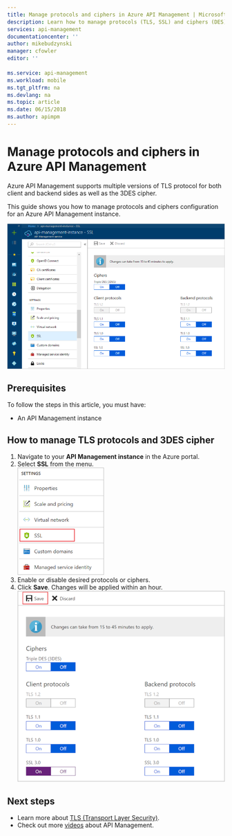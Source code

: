 ```yaml
---
title: Manage protocols and ciphers in Azure API Management | Microsoft Docs
description: Learn how to manage protocols (TLS, SSL) and ciphers (DES) in Azure API Management.
services: api-management
documentationcenter: ''
author: mikebudzynski
manager: cfowler
editor: ''

ms.service: api-management
ms.workload: mobile
ms.tgt_pltfrm: na
ms.devlang: na
ms.topic: article
ms.date: 06/15/2018
ms.author: apimpm
---
```


# Manage protocols and ciphers in Azure API Management

Azure API Management supports multiple versions of TLS protocol for both client and backend sides as well as the 3DES cipher.

This guide shows you how to manage protocols and ciphers configuration for an Azure API Management instance.

![Manage protocols and ciphers in APIM](./media/api-management-howto-manage-protocols-ciphers/api-management-protocols-ciphers.png)

## Prerequisites

To follow the steps in this article, you must have:

* An API Management instance

## How to manage TLS protocols and 3DES cipher

1. Navigate to your **API Management instance** in the Azure portal.
2. Select **SSL** from the menu.  
    ![Manage protocols and ciphers in APIM - menu](./media/api-management-howto-manage-protocols-ciphers/api-management-menu.png)
3. Enable or disable desired protocols or ciphers.
4. Click **Save**. Changes will be applied within an hour.  
    ![Manage protocols and ciphers in APIM - save](./media/api-management-howto-manage-protocols-ciphers/api-management-protocols-ciphers-save.png)

## Next steps

* Learn more about [TLS (Transport Layer Security)](https://docs.microsoft.com/en-us/dotnet/framework/network-programming/tls).
* Check out more [videos](https://azure.microsoft.com/documentation/videos/index/?services=api-management) about API Management.